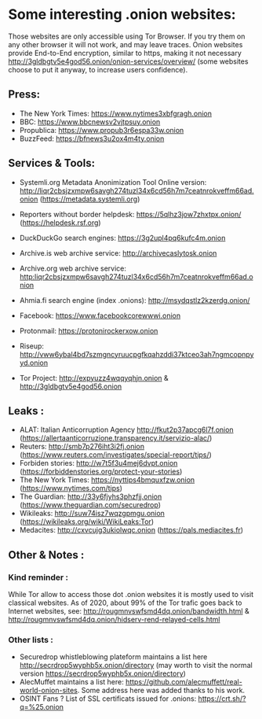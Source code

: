 # Some interesting .onion websites:

Those websites are only accessible using Tor Browser. If you try them on any other browser it will not work, and may leave traces. Onion websites provide End-to-End encryption, similar to https, making it not necessary <http://3gldbgtv5e4god56.onion/onion-services/overview/> (some websites choose to put it anyway, to increase users confidence).

## Press:

* The New York Times: <https://www.nytimes3xbfgragh.onion>
* BBC: <https://www.bbcnewsv2vjtpsuy.onion> 
* Propublica: <https://www.propub3r6espa33w.onion>
* BuzzFeed: <https://bfnews3u2ox4m4ty.onion> 

## Services & Tools:

* Systemli.org Metadata Anonimization Tool Online version: <http://liqr2cbsjzxmpw6savgh274tuzl34x6cd56h7m7ceatnrokveffm66ad.onion> (<https://metadata.systemli.org>)
* Reporters without border helpdesk: <https://5qlhz3jow7zhxtpx.onion/> (<https://helpdesk.rsf.org>)

* DuckDuckGo search engines: <https://3g2upl4pq6kufc4m.onion>
* Archive.is web archive service: <http://archivecaslytosk.onion>
* Archive.org web archive service: <http:liqr2cbsjzxmpw6savgh274tuzl34x6cd56h7m7ceatnrokveffm66ad.onion>
* Ahmia.fi search engine (index .onions): <http://msydqstlz2kzerdg.onion/>

* Facebook: <https://www.facebookcorewwwi.onion>
* Protonmail: <https://protonirockerxow.onion>
* Riseup: <http://vww6ybal4bd7szmgncyruucpgfkqahzddi37ktceo3ah7ngmcopnpyyd.onion>
* Tor Project: <http://expyuzz4wqqyqhjn.onion> & <http://3gldbgtv5e4god56.onion>

## Leaks :

* ALAT: Italian Anticorruption Agency <http://fkut2p37apcg6l7f.onion> (<https://allertaanticorruzione.transparency.it/servizio-alac/>)
* Reuters: <http://smb7p276iht3i2fj.onion> (<https://www.reuters.com/investigates/special-report/tips/>)
* Forbiden stories: <http://w7t5f3u4mej6dvpt.onion> (<https://forbiddenstories.org/protect-your-stories>)
* The New York Times: <https://nyttips4bmquxfzw.onion> (<https://www.nytimes.com/tips>)
* The Guardian: <http://33y6fjyhs3phzfjj.onion> (<https://www.theguardian.com/securedrop>)
* Wikileaks: <http://suw74isz7wqzgpmgu.onion> (<https://wikileaks.org/wiki/WikiLeaks:Tor>)
* Medacites: <http://cxvcujg3ukiolwqc.onion> (<https://pals.mediacites.fr>)

## Other & Notes :

### Kind reminder :

While Tor allow to access those dot .onion websites it is mostly used to visit classical websites.
As of 2020, about 99% of the Tor trafic goes back to Internet websites, see: <http://rougmnvswfsmd4dq.onion/bandwidth.html> & <http://rougmnvswfsmd4dq.onion/hidserv-rend-relayed-cells.html>

### Other lists :

* Securedrop whistleblowing plateform maintains a list here <http://secrdrop5wyphb5x.onion/directory> (may worth to visit the normal version <https://secrdrop5wyphb5x.onion/directory>)
* AlecMuffet maintains a list here: <https://github.com/alecmuffett/real-world-onion-sites>. Some address here was added thanks to his work.
* OSINT Fans ? List of SSL certificats issued for .onions: <https://crt.sh/?q=%25.onion>
